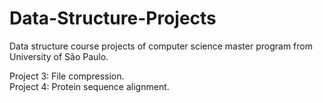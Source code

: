 # Data-Structure-Projects
Data structure course projects of computer science master program from University of São Paulo.

Project 3: File compression. <br />
Project 4: Protein sequence alignment. <br />
